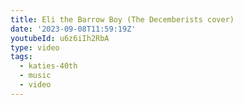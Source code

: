 ```yaml
---
title: Eli the Barrow Boy (The Decemberists cover)
date: '2023-09-08T11:59:19Z'
youtubeId: u6z6iIh2RbA
type: video
tags:
  - katies-40th
  - music
  - video
---
```


